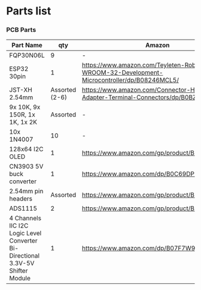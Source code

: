 # Parts list

### PCB Parts

| Part Name  | qty | Amazon | ebay | aliexpress |
| --------- | ------- | ------- | ------- | ------- |
| FQP30N06L     |     9    | - | https://www.ebay.com/itm/171395648380 | - |
| ESP32 30pin |     1    | https://www.amazon.com/Teyleten-Robot-ESP-WROOM-32-Development-Microcontroller/dp/B08246MCL5/ | - | https://www.aliexpress.us/item/3256806150650156.html |
| JST-XH 2.54mm  |    Assorted (2-6)     | https://www.amazon.com/Connector-Housing-Adapter-Terminal-Connectors/dp/B0BZDCGJ32/ | - | - |
| 9x 10K, 9x 150R, 1x 1K, 1x 2K |   Assorted      | - | - | - |
| 10x 1N4007 |    10     | - | https://www.ebay.com/itm/235235061574 | - |
| 128x64 I2C OLED |     1    | https://www.amazon.com/gp/product/B09JWLDK9F/ | - | https://www.aliexpress.com/item/1005005241315177.html |
| CN3903 5V buck converter |    1     | https://www.amazon.com/dp/B0C69DP5RK | - | https://www.aliexpress.us/item/3256802647847616.html |
| 2.54mm pin headers |    Assorted      | https://www.amazon.com/gp/product/B07MN2MF1D | - | - |
| ADS1115 |    2     | https://www.amazon.com/gp/product/B0CNV9G4K1 | - | - |
| 4 Channels IIC I2C Logic Level Converter Bi-Directional 3.3V-5V Shifter Module |   1      | https://www.amazon.com/dp/B07F7W91LC | - | - |
